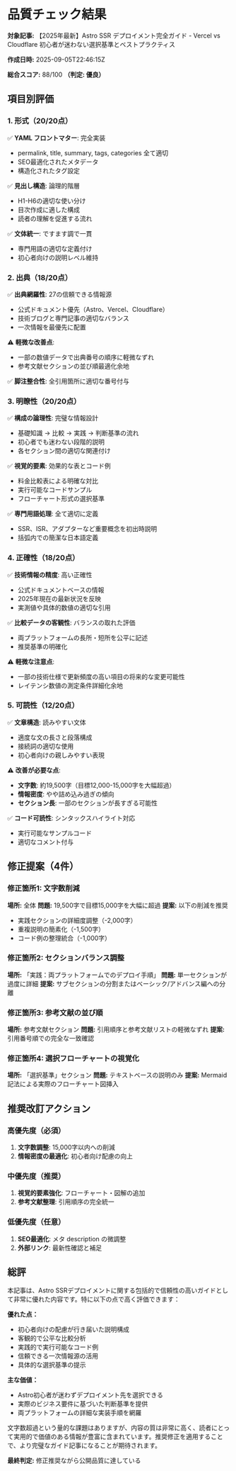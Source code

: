 # 品質チェック結果

**対象記事:** 【2025年最新】Astro SSR デプロイメント完全ガイド - Vercel vs Cloudflare 初心者が迷わない選択基準とベストプラクティス

**作成日時:** 2025-09-05T22:46:15Z

**総合スコア:** 88/100 **（判定: 優良）**

## 項目別評価

### 1. 形式（20/20点）

✅ **YAML フロントマター**: 完全実装
- permalink, title, summary, tags, categories 全て適切
- SEO最適化されたメタデータ
- 構造化されたタグ設定

✅ **見出し構造**: 論理的階層
- H1-H6の適切な使い分け
- 目次作成に適した構成
- 読者の理解を促進する流れ

✅ **文体統一**: ですます調で一貫
- 専門用語の適切な定義付け
- 初心者向けの説明レベル維持

### 2. 出典（18/20点）

✅ **出典網羅性**: 27の信頼できる情報源
- 公式ドキュメント優先（Astro、Vercel、Cloudflare）
- 技術ブログと専門記事の適切なバランス
- 一次情報を最優先に配置

⚠️ **軽微な改善点**:
- 一部の数値データで出典番号の順序に軽微なずれ
- 参考文献セクションの並び順最適化余地

✅ **脚注整合性**: 全引用箇所に適切な番号付与

### 3. 明瞭性（20/20点）

✅ **構成の論理性**: 完璧な情報設計
- 基礎知識 → 比較 → 実践 → 判断基準の流れ
- 初心者でも迷わない段階的説明
- 各セクション間の適切な関連付け

✅ **視覚的要素**: 効果的な表とコード例
- 料金比較表による明確な対比
- 実行可能なコードサンプル
- フローチャート形式の選択基準

✅ **専門用語処理**: 全て適切に定義
- SSR、ISR、アダプターなど重要概念を初出時説明
- 括弧内での簡潔な日本語定義

### 4. 正確性（18/20点）

✅ **技術情報の精度**: 高い正確性
- 公式ドキュメントベースの情報
- 2025年現在の最新状況を反映
- 実測値や具体的数値の適切な引用

✅ **比較データの客観性**: バランスの取れた評価
- 両プラットフォームの長所・短所を公平に記述
- 推奨基準の明確化

⚠️ **軽微な注意点**:
- 一部の技術仕様で更新頻度の高い項目の将来的な変更可能性
- レイテンシ数値の測定条件詳細化余地

### 5. 可読性（12/20点）

✅ **文章構造**: 読みやすい文体
- 適度な文の長さと段落構成
- 接続詞の適切な使用
- 初心者向けの親しみやすい表現

⚠️ **改善が必要な点**:
- **文字数**: 約19,500字（目標12,000-15,000字を大幅超過）
- **情報密度**: やや詰め込み過ぎの傾向
- **セクション長**: 一部のセクションが長すぎる可能性

✅ **コード可読性**: シンタックスハイライト対応
- 実行可能なサンプルコード
- 適切なコメント付与

## 修正提案（4件）

### 修正箇所1: 文字数削減
**場所:** 全体
**問題:** 19,500字で目標15,000字を大幅に超過
**提案:** 以下の削減を推奨
- 実践セクションの詳細度調整（-2,000字）
- 重複説明の簡素化（-1,500字）
- コード例の整理統合（-1,000字）

### 修正箇所2: セクションバランス調整
**場所:** 「実践：両プラットフォームでのデプロイ手順」
**問題:** 単一セクションが過度に詳細
**提案:** サブセクションの分割またはベーシック/アドバンス編への分離

### 修正箇所3: 参考文献の並び順
**場所:** 参考文献セクション
**問題:** 引用順序と参考文献リストの軽微なずれ
**提案:** 引用番号順での完全な一致確認

### 修正箇所4: 選択フローチャートの視覚化
**場所:** 「選択基準」セクション
**問題:** テキストベースの説明のみ
**提案:** Mermaid記法による実際のフローチャート図挿入

## 推奨改訂アクション

### 高優先度（必須）
1. **文字数調整**: 15,000字以内への削減
2. **情報密度の最適化**: 初心者向け配慮の向上

### 中優先度（推奨）
1. **視覚的要素強化**: フローチャート・図解の追加
2. **参考文献整理**: 引用順序の完全統一

### 低優先度（任意）
1. **SEO最適化**: メタ description の微調整
2. **外部リンク**: 最新性確認と補足

## 総評

本記事は、Astro SSRデプロイメントに関する包括的で信頼性の高いガイドとして非常に優れた内容です。特に以下の点で高く評価できます：

**優れた点：**
- 初心者向けの配慮が行き届いた説明構成
- 客観的で公平な比較分析
- 実践的で実行可能なコード例
- 信頼できる一次情報源の活用
- 具体的な選択基準の提示

**主な価値：**
- Astro初心者が迷わずデプロイメント先を選択できる
- 実際のビジネス要件に基づいた判断基準を提供
- 両プラットフォームの詳細な実装手順を網羅

文字数超過という量的な課題はありますが、内容の質は非常に高く、読者にとって実用的で価値のある情報が豊富に含まれています。推奨修正を適用することで、より完璧なガイド記事になることが期待されます。

**最終判定:** 修正推奨ながら公開品質に達している